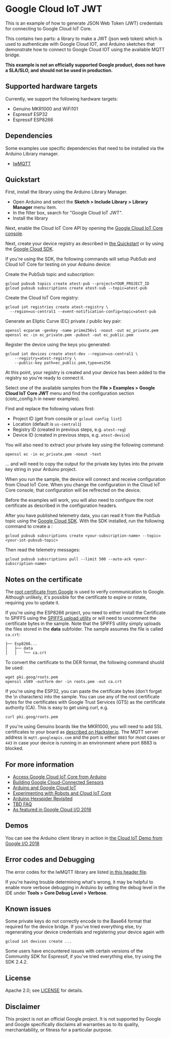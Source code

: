 # Google Cloud IoT JWT

This is an example of how to generate JSON Web Token (JWT) credentials for
connecting to Google Cloud IoT Core.

This contains two parts: a library to make a JWT (json web token) which is used
to authenticate with Google Cloud IOT, and Arduino sketches that demonstrate
how to connect to Google Cloud IOT using the available MQTT bridge.

**This example is not an officially supported Google product, does not have a
SLA/SLO, and should not be used in production.**

## Supported hardware targets

Currently, we support the following hardware targets:

* Genuino MKR1000 and WiFi101
* Espressif ESP32
* Espressif ESP8266

## Dependencies
Some examples use specific dependencies that need to be installed via the Arduino Library manager.

* [lwMQTT](https://github.com/256dpi/arduino-mqtt)

## Quickstart

First, install the library using the Arduino Library Manager.
* Open Arduino and select the **Sketch > Include Library > Library Manager**
menu item.
* In the filter box, search for "Google Cloud IoT JWT".
* Install the library

Next, enable the Cloud IoT Core API by opening the [Google Cloud IoT Core console](https://console.cloud.google.com/iot/).

Next, create your device registry as described in [the Quickstart](https://cloud.google.com/iot/docs/quickstart)
or by using the [Google Cloud SDK](https://cloud.google.com/sdk).

If you're using the SDK, the following commands will setup PubSub and Cloud IoT
Core for testing on your Arduino device:

Create the PubSub topic and subscription:

    gcloud pubsub topics create atest-pub --project=YOUR_PROJECT_ID
    gcloud pubsub subscriptions create atest-sub --topic=atest-pub

Create the Cloud IoT Core registry:

    gcloud iot registries create atest-registry \
      --region=us-central1 --event-notification-config=topic=atest-pub

Generate an Eliptic Curve (EC) private / public key pair:

    openssl ecparam -genkey -name prime256v1 -noout -out ec_private.pem
    openssl ec -in ec_private.pem -pubout -out ec_public.pem

Register the device using the keys you generated:

    gcloud iot devices create atest-dev --region=us-central1 \
        --registry=atest-registry \
        --public-key path=ec_public.pem,type=es256

At this point, your registry is created and your device has been added to the
registry so you're ready to connect it.

Select one of the available samples from the **File > Examples > Google Cloud IoT Core JWT**
menu and find the configuration section (ciotc_config.h in newer examples).

Find and replace the following values first:
* Project ID (get from console or `gcloud config list`)
* Location (default is `us-central1`)
* Registry ID (created in previous steps, e.g. `atest-reg`)
* Device ID (created in previous steps, e.g. `atest-device`)

You will also need to extract your private key using the following command:

    openssl ec -in ec_private.pem -noout -text

... and will need to copy the output for the private key bytes into the private
key string in your Arduino project.

When you run the sample, the device will connect and receive configuration
from Cloud IoT Core. When you change the configuration in the Cloud IoT Core
console, that configuration will be reflrected on the device.

Before the examples will work, you will also need to configure the root
certificate as described in the configuration headers.

After you have published telemetry data, you can read it from the PubSub topic
using the [Google Cloud SDK](https://cloud.google.com/sdk). With the SDK installed,
run the following command to create a :

```
gcloud pubsub subscriptions create <your-subscription-name> --topic=<your-iot-pubsub-topic>
```

Then read the telemetry messages:
```
gcloud pubsub subscriptions pull --limit 500 --auto-ack <your-subscription-name>
```

## Notes on the certificate

The [root certificate from Google](https://pki.goog/roots/pem) is used to verify communication to
Google. Although unlikely, it's possible for the certificate to expire or rotate, requiring you to
update it.

If you're using the ESP8266 project, you need to either install the Certificate to SPIFFS
using the [SPIFFS upload utility](https://github.com/esp8266/arduino-esp8266fs-plugin) or
will need to uncomment the certificate bytes in the sample. Note that the SPIFFS utility simply 
uploads the files stored in the **data** subfolder. The sample assumes the file is called `ca.crt`:

    ├── Esp8266...
    │   ├── data
    │   │   └── ca.crt

To convert the certificate to the DER format, the following command shuold be used:

    wget pki.goog/roots.pem
    openssl x509 -outform der -in roots.pem -out ca.crt

If you're using the ESP32, you can paste the certificate bytes (don't forget the \n characters) 
into the sample. You can use any of the root certificate bytes for the certificates with Google
Trust Services (GTS) as the certificate authority (CA). This is easy to get using curl, e.g.

    curl pki.goog/roots.pem

If you're using Genuino boards like the MKR1000, you will need to add SSL certificates to your
board as [described on Hackster.io](https://www.hackster.io/arichetta/add-ssl-certificates-to-mkr1000-93c89d). The MQTT server address is `mqtt.googleapis.com` and the port is either `8883` for most cases or `443` in case your device is running in an environment where port 8883 is blocked.

## For more information

* [Access Google Cloud IoT Core from Arduino](https://medium.com/@gguuss/accessing-cloud-iot-core-from-arduino-838c2138cf2b)
* [Building Google Cloud-Connected Sensors](https://medium.com/@gguuss/building-google-cloud-connected-sensors-2d46a1c58012)
* [Arduino and Google Cloud IoT](https://medium.com/@gguuss/arduino-and-google-cloud-iot-e2082e0ac000)
* [Experimenting with Robots and Cloud IoT Core](https://medium.com/@gguuss/experimenting-with-robots-and-cloud-iot-core-790ee17345ef)
* [Arduino Hexspider Revisited](https://medium.com/@gguuss/hexspider-robot-revisited-d78ff7ce9b6c)
* [TBD FAQ](https://github.com/GoogleCloudPlatform/google-cloud-iot-arduino/issues/92)
* [As featured in Google Cloud I/O 2018](https://www.youtube.com/watch?v=7kpE44tXQak&t=1701s)

## Demos

You can see the Arduino client library in action in [the Cloud IoT Demo from Google I/O 2018](https://www.youtube.com/watch?v=7kpE44tXQak#T=28m)

## Error codes and Debugging

The error codes for the lwMQTT library are listed [in this header file](https://github.com/256dpi/arduino-mqtt/blob/master/src/lwmqtt/lwmqtt.h#L16-L29).

If you're having trouble determining what's wrong, it may be helpful to enable more verbose debugging in Arduino by setting the debug level in the IDE under **Tools > Core Debug Level > Verbose**.

## Known issues

Some private keys do not correctly encode to the Base64 format that required
for the device bridge. If you've tried everything else, try regenerating your
device credentials and registering your device again with

    gcloud iot devices create ...

Some users have encountered issues with certain versions of the Community SDK 
for Espressif, if you've tried everything else, try using the SDK 2.4.2.

## License

Apache 2.0; see [LICENSE](LICENSE) for details.

## Disclaimer

This project is not an official Google project. It is not supported by Google
and Google specifically disclaims all warranties as to its quality,
merchantability, or fitness for a particular purpose.
